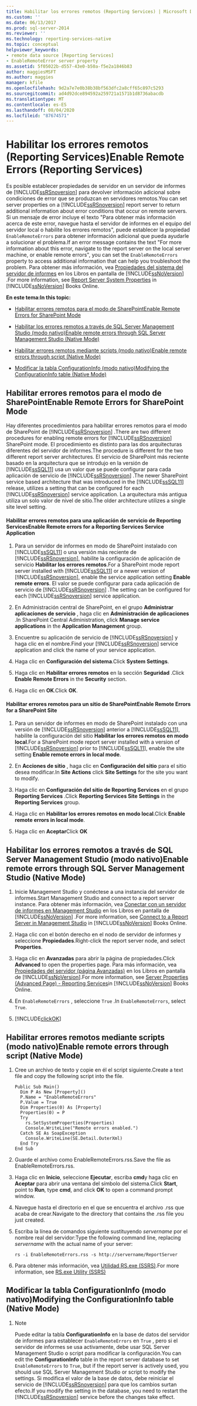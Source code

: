 ```yaml
---
title: Habilitar los errores remotos (Reporting Services) | Microsoft Docs
ms.custom: ''
ms.date: 06/13/2017
ms.prod: sql-server-2014
ms.reviewer: ''
ms.technology: reporting-services-native
ms.topic: conceptual
helpviewer_keywords:
- remote data source [Reporting Services]
- EnableRemoteError server property
ms.assetid: 5f05022b-d557-43e0-b50a-f5e2a1846b83
author: maggiesMSFT
ms.author: maggies
manager: kfile
ms.openlocfilehash: 9d2a7e7e0b38b38bf563dfc2a8cff65c897c5293
ms.sourcegitcommit: ad4d92dce894592a259721a1571b1d8736abacdb
ms.translationtype: MT
ms.contentlocale: es-ES
ms.lasthandoff: 08/04/2020
ms.locfileid: "87674571"
---
```

# <a name="enable-remote-errors-reporting-services"></a><span data-ttu-id="a7a31-102">Habilitar los errores remotos (Reporting Services)</span><span class="sxs-lookup"><span data-stu-id="a7a31-102">Enable Remote Errors (Reporting Services)</span></span>
  <span data-ttu-id="a7a31-103">Es posible establecer propiedades de servidor en un servidor de informes de [!INCLUDE[ssRSnoversion](../../includes/ssrsnoversion-md.md)] para devolver información adicional sobre condiciones de error que se produzcan en servidores remotos.</span><span class="sxs-lookup"><span data-stu-id="a7a31-103">You can set server properties on a [!INCLUDE[ssRSnoversion](../../includes/ssrsnoversion-md.md)] report server to return additional information about error conditions that occur on remote servers.</span></span> <span data-ttu-id="a7a31-104">Si un mensaje de error incluye el texto "Para obtener más información acerca de este error, navegue hasta el servidor de informes en el equipo del servidor local o habilite los errores remotos", puede establecer la propiedad `EnableRemoteErrors` para obtener información adicional que pueda ayudarle a solucionar el problema.</span><span class="sxs-lookup"><span data-stu-id="a7a31-104">If an error message contains the text "For more information about this error, navigate to the report server on the local server machine, or enable remote errors", you can set the `EnableRemoteErrors` property to access additional information that can help you troubleshoot the problem.</span></span> <span data-ttu-id="a7a31-105">Para obtener más información, vea [Propiedades del sistema del servidor de informes](../report-server-web-service/net-framework/reporting-services-properties-report-server-system-properties.md) en los Libros en pantalla de [!INCLUDE[ssNoVersion](../../includes/ssnoversion-md.md)] .</span><span class="sxs-lookup"><span data-stu-id="a7a31-105">For more information, see [Report Server System Properties](../report-server-web-service/net-framework/reporting-services-properties-report-server-system-properties.md) in [!INCLUDE[ssNoVersion](../../includes/ssnoversion-md.md)] Books Online.</span></span>  
  
 <span data-ttu-id="a7a31-106">**En este tema:**</span><span class="sxs-lookup"><span data-stu-id="a7a31-106">**In this topic:**</span></span>  
  
-   [<span data-ttu-id="a7a31-107">Habilitar errores remotos para el modo de SharePoint</span><span class="sxs-lookup"><span data-stu-id="a7a31-107">Enable Remote Errors for SharePoint Mode</span></span>](#bkmk_sharepoint)  
  
-   [<span data-ttu-id="a7a31-108">Habilitar los errores remotos a través de SQL Server Management Studio (modo nativo)</span><span class="sxs-lookup"><span data-stu-id="a7a31-108">Enable remote errors through SQL Server Management Studio (Native Mode)</span></span>](#bkmk_mgtStudio)  
  
-   [<span data-ttu-id="a7a31-109">Habilitar errores remotos mediante scripts (modo nativo)</span><span class="sxs-lookup"><span data-stu-id="a7a31-109">Enable remote errors through script (Native Mode)</span></span>](#bkmk_script)  
  
-   [<span data-ttu-id="a7a31-110">Modificar la tabla ConfigurationInfo (modo nativo)</span><span class="sxs-lookup"><span data-stu-id="a7a31-110">Modifying the ConfigurationInfo table (Native Mode)</span></span>](#bkmk_ConfigurationInfo)  
  
##  <a name="enable-remote-errors-for-sharepoint-mode"></a><a name="bkmk_sharepoint"></a> <span data-ttu-id="a7a31-111">Habilitar errores remotos para el modo de SharePoint</span><span class="sxs-lookup"><span data-stu-id="a7a31-111">Enable Remote Errors for SharePoint Mode</span></span>  
 <span data-ttu-id="a7a31-112">Hay diferentes procedimientos para habilitar errores remotos para el modo de SharePoint de [!INCLUDE[ssRSnoversion](../../includes/ssrsnoversion-md.md)] .</span><span class="sxs-lookup"><span data-stu-id="a7a31-112">There are two different procedures for enabling remote errors for [!INCLUDE[ssRSnoversion](../../includes/ssrsnoversion-md.md)] SharePoint mode.</span></span> <span data-ttu-id="a7a31-113">El procedimiento es distinto para las dos arquitecturas diferentes del servidor de informes.</span><span class="sxs-lookup"><span data-stu-id="a7a31-113">The procedure is different for the two different report server architectures.</span></span> <span data-ttu-id="a7a31-114">El servicio de SharePoint más reciente basado en la arquitectura que se introdujo en la versión de [!INCLUDE[ssSQL11](../../includes/sssql11-md.md)] usa un valor que se puede configurar para cada aplicación de servicio de [!INCLUDE[ssRSnoversion](../../includes/ssrsnoversion-md.md)] .</span><span class="sxs-lookup"><span data-stu-id="a7a31-114">The newer SharePoint service based architecture that was introduced in the [!INCLUDE[ssSQL11](../../includes/sssql11-md.md)] release, utilizes a setting that can be configured for each [!INCLUDE[ssRSnoversion](../../includes/ssrsnoversion-md.md)] service application.</span></span> <span data-ttu-id="a7a31-115">La arquitectura más antigua utiliza un solo valor de nivel de sitio.</span><span class="sxs-lookup"><span data-stu-id="a7a31-115">The older architecture utilizes a single site level setting.</span></span>  
  
#### <a name="enable-remote-errors-for-a-reporting-services-service-application"></a><span data-ttu-id="a7a31-116">Habilitar errores remotos para una aplicación de servicio de Reporting Services</span><span class="sxs-lookup"><span data-stu-id="a7a31-116">Enable Remote errors for a Reporting Services Service Application</span></span>  
  
1.  <span data-ttu-id="a7a31-117">Para un servidor de informes en modo de SharePoint instalado con [!INCLUDE[ssSQL11](../../includes/sssql11-md.md)] o una versión más reciente de [!INCLUDE[ssRSnoversion](../../includes/ssrsnoversion-md.md)], habilite la configuración de aplicación de servicio **Habilitar los errores remotos**.</span><span class="sxs-lookup"><span data-stu-id="a7a31-117">For a SharePoint mode report server installed with [!INCLUDE[ssSQL11](../../includes/sssql11-md.md)] or a newer version of [!INCLUDE[ssRSnoversion](../../includes/ssrsnoversion-md.md)], enable the service application setting **Enable remote errors**.</span></span> <span data-ttu-id="a7a31-118">El valor se puede configurar para cada aplicación de servicio de [!INCLUDE[ssRSnoversion](../../includes/ssrsnoversion-md.md)] .</span><span class="sxs-lookup"><span data-stu-id="a7a31-118">The setting can be configured for each [!INCLUDE[ssRSnoversion](../../includes/ssrsnoversion-md.md)] service application.</span></span>  
  
2.  <span data-ttu-id="a7a31-119">En Administración central de SharePoint, en el grupo **Administrar aplicaciones de servicio** , haga clic en **Administración de aplicaciones** .</span><span class="sxs-lookup"><span data-stu-id="a7a31-119">In SharePoint Central Administration, click **Manage service applications** in the **Application Management** group.</span></span>  
  
3.  <span data-ttu-id="a7a31-120">Encuentre su aplicación de servicio de [!INCLUDE[ssRSnoversion](../../includes/ssrsnoversion-md.md)] y haga clic en el nombre.</span><span class="sxs-lookup"><span data-stu-id="a7a31-120">Find your [!INCLUDE[ssRSnoversion](../../includes/ssrsnoversion-md.md)] service application and click the name of your service application.</span></span>  
  
4.  <span data-ttu-id="a7a31-121">Haga clic en **Configuración del sistema**.</span><span class="sxs-lookup"><span data-stu-id="a7a31-121">Click **System Settings**.</span></span>  
  
5.  <span data-ttu-id="a7a31-122">Haga clic en **Habilitar errores remotos** en la sección **Seguridad** .</span><span class="sxs-lookup"><span data-stu-id="a7a31-122">Click **Enable Remote Errors** in the **Security** section.</span></span>  
  
6.  <span data-ttu-id="a7a31-123">Haga clic en **OK**.</span><span class="sxs-lookup"><span data-stu-id="a7a31-123">Click **OK**.</span></span>  
  
#### <a name="enable-remote-errors-for-a-sharepoint-site"></a><span data-ttu-id="a7a31-124">Habilitar errores remotos para un sitio de SharePoint</span><span class="sxs-lookup"><span data-stu-id="a7a31-124">Enable Remote Errors for a SharePoint Site</span></span>  
  
1.  <span data-ttu-id="a7a31-125">Para un servidor de informes en modo de SharePoint instalado con una versión de [!INCLUDE[ssRSnoversion](../../includes/ssrsnoversion-md.md)] anterior a [!INCLUDE[ssSQL11](../../includes/sssql11-md.md)], habilite la configuración del sitio **Habilitar los errores remotos en modo local**.</span><span class="sxs-lookup"><span data-stu-id="a7a31-125">For a SharePoint mode report server installed with a version of [!INCLUDE[ssRSnoversion](../../includes/ssrsnoversion-md.md)] prior to [!INCLUDE[ssSQL11](../../includes/sssql11-md.md)], enable the site setting **Enable remote errors in local mode**.</span></span>  
  
2.  <span data-ttu-id="a7a31-126">En **Acciones de sitio** , haga clic en **Configuración del sitio** para el sitio desea modificar.</span><span class="sxs-lookup"><span data-stu-id="a7a31-126">In **Site Actions** click **Site Settings** for the site you want to modify.</span></span>  
  
3.  <span data-ttu-id="a7a31-127">Haga clic en **Configuración del sitio de Reporting Services** en el grupo **Reporting Services** .</span><span class="sxs-lookup"><span data-stu-id="a7a31-127">Click **Reporting Services Site Settings** in the **Reporting Services** group.</span></span>  
  
4.  <span data-ttu-id="a7a31-128">Haga clic en **Habilitar los errores remotos en modo local**.</span><span class="sxs-lookup"><span data-stu-id="a7a31-128">Click **Enable remote errors in local mode**.</span></span>  
  
5.  <span data-ttu-id="a7a31-129">Haga clic en **Aceptar**</span><span class="sxs-lookup"><span data-stu-id="a7a31-129">Click **OK**</span></span>  
  
##  <a name="enable-remote-errors-through-sql-server-management-studio-native-mode"></a><a name="bkmk_mgtStudio"></a> <span data-ttu-id="a7a31-130">Habilitar los errores remotos a través de SQL Server Management Studio (modo nativo)</span><span class="sxs-lookup"><span data-stu-id="a7a31-130">Enable remote errors through SQL Server Management Studio (Native Mode)</span></span>  
  
1.  <span data-ttu-id="a7a31-131">Inicie Management Studio y conéctese a una instancia del servidor de informes.</span><span class="sxs-lookup"><span data-stu-id="a7a31-131">Start Management Studio and connect to a report server instance.</span></span> <span data-ttu-id="a7a31-132">Para obtener más información, vea [Conectar con un servidor de informes en Management Studio](../tools/connect-to-a-report-server-in-management-studio.md) en los Libros en pantalla de [!INCLUDE[ssNoVersion](../../includes/ssnoversion-md.md)] .</span><span class="sxs-lookup"><span data-stu-id="a7a31-132">For more information, see [Connect to a Report Server in Management Studio](../tools/connect-to-a-report-server-in-management-studio.md) in [!INCLUDE[ssNoVersion](../../includes/ssnoversion-md.md)] Books Online.</span></span>  
  
2.  <span data-ttu-id="a7a31-133">Haga clic con el botón derecho en el nodo de servidor de informes y seleccione **Propiedades**.</span><span class="sxs-lookup"><span data-stu-id="a7a31-133">Right-click the report server node, and select **Properties**.</span></span>  
  
3.  <span data-ttu-id="a7a31-134">Haga clic en **Avanzadas** para abrir la página de propiedades.</span><span class="sxs-lookup"><span data-stu-id="a7a31-134">Click **Advanced** to open the properties page.</span></span> <span data-ttu-id="a7a31-135">Para más información, vea [Propiedades del servidor &#40;página Avanzadas&#41;](../tools/server-properties-advanced-page-reporting-services.md) en los Libros en pantalla de [!INCLUDE[ssNoVersion](../../includes/ssnoversion-md.md)].</span><span class="sxs-lookup"><span data-stu-id="a7a31-135">For more information, see [Server Properties &#40;Advanced Page&#41; - Reporting Services](../tools/server-properties-advanced-page-reporting-services.md)in [!INCLUDE[ssNoVersion](../../includes/ssnoversion-md.md)] Books Online.</span></span>  
  
4.  <span data-ttu-id="a7a31-136">En `EnableRemoteErrors` , seleccione `True` .</span><span class="sxs-lookup"><span data-stu-id="a7a31-136">In `EnableRemoteErrors`, select `True`.</span></span>  
  
5.  [!INCLUDE[clickOK](../../includes/clickok-md.md)]  
  
##  <a name="enable-remote-errors-through-script-native-mode"></a><a name="bkmk_script"></a> <span data-ttu-id="a7a31-137">Habilitar errores remotos mediante scripts (modo nativo)</span><span class="sxs-lookup"><span data-stu-id="a7a31-137">Enable remote errors through script (Native Mode)</span></span>  
  
1.  <span data-ttu-id="a7a31-138">Cree un archivo de texto y copie en él el script siguiente.</span><span class="sxs-lookup"><span data-stu-id="a7a31-138">Create a text file and copy the following script into the file.</span></span>  
  
    ```  
    Public Sub Main()  
      Dim P As New [Property]()  
      P.Name = "EnableRemoteErrors"  
      P.Value = True  
      Dim Properties(0) As [Property]  
      Properties(0) = P  
      Try  
        rs.SetSystemProperties(Properties)  
        Console.WriteLine("Remote errors enabled.")  
      Catch SE As SoapException  
        Console.WriteLine(SE.Detail.OuterXml)  
      End Try  
    End Sub  
    ```  
  
2.  <span data-ttu-id="a7a31-139">Guarde el archivo como EnableRemoteErrors.rss.</span><span class="sxs-lookup"><span data-stu-id="a7a31-139">Save the file as EnableRemoteErrors.rss.</span></span>  
  
3.  <span data-ttu-id="a7a31-140">Haga clic en **Inicio**, seleccione **Ejecutar**, escriba **cmd**y haga clic en **Aceptar** para abrir una ventana del símbolo del sistema.</span><span class="sxs-lookup"><span data-stu-id="a7a31-140">Click **Start**, point to **Run**, type **cmd**, and click **OK** to open a command prompt window.</span></span>  
  
4.  <span data-ttu-id="a7a31-141">Navegue hasta el directorio en el que se encuentra el archivo .rss que acaba de crear.</span><span class="sxs-lookup"><span data-stu-id="a7a31-141">Navigate to the directory that contains the .rss file you just created.</span></span>  
  
5.  <span data-ttu-id="a7a31-142">Escriba la línea de comandos siguiente sustituyendo *servername* por el nombre real del servidor:</span><span class="sxs-lookup"><span data-stu-id="a7a31-142">Type the following command line, replacing *servername* with the actual name of your server:</span></span>  
  
    ```  
    rs -i EnableRemoteErrors.rss -s http://servername/ReportServer  
    ```  
  
6.  <span data-ttu-id="a7a31-143">Para obtener más información, vea [Utilidad RS.exe &#40;SSRS&#41;](../tools/rs-exe-utility-ssrs.md).</span><span class="sxs-lookup"><span data-stu-id="a7a31-143">For more information, see [RS.exe Utility &#40;SSRS&#41;](../tools/rs-exe-utility-ssrs.md)</span></span>  
  
##  <a name="modifying-the-configurationinfo-table-native-mode"></a><a name="bkmk_ConfigurationInfo"></a> <span data-ttu-id="a7a31-144">Modificar la tabla ConfigurationInfo (modo nativo)</span><span class="sxs-lookup"><span data-stu-id="a7a31-144">Modifying the ConfigurationInfo table (Native Mode)</span></span>  
  
1.  > [!NOTE]  
    >  <span data-ttu-id="a7a31-145">Puede editar la tabla **ConfigurationInfo** en la base de datos del servidor de informes para establecer `EnableRemoteErrors` en `True` , pero si el servidor de informes se usa activamente, debe usar SQL Server Management Studio o script para modificar la configuración.</span><span class="sxs-lookup"><span data-stu-id="a7a31-145">You can edit the **ConfigurationInfo** table in the report server database to set `EnableRemoteErrors` to `True`, but if the report server is actively used, you should use SQL Server Management Studio or script to modify the settings.</span></span> <span data-ttu-id="a7a31-146">Si modifica el valor de la base de datos, debe reiniciar el servicio de [!INCLUDE[ssRSnoversion](../../includes/ssrsnoversion-md.md)] para que los cambios surtan efecto.</span><span class="sxs-lookup"><span data-stu-id="a7a31-146">If you modify the setting in the database, you need to restart the [!INCLUDE[ssRSnoversion](../../includes/ssrsnoversion-md.md)] service before the changes take effect.</span></span>  
  
  
